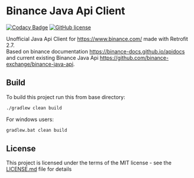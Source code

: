 # Binance Java Api Client

[![Codacy Badge](https://app.codacy.com/project/badge/Grade/44142f9dd06748ffa7a93b8432a306a8)](https://www.codacy.com/manual/faystmax/binance-api-client?utm_source=github.com&amp;utm_medium=referral&amp;utm_content=faystmax/binance-api-client&amp;utm_campaign=Badge_Grade)
[![GitHub license](https://img.shields.io/badge/License-MIT-blue.svg)](https://github.com/faystmax/binance-api-client/blob/master/LICENSE.md)

Unofficial Java Api Client for <https://www.binance.com/> made with Retrofit 2.7.<br>
Based on binance documentation <https://binance-docs.github.io/apidocs>
and current existing Binance Java Api <https://github.com/binance-exchange/binance-java-api>.

## Build
To build this project run this from base directory:
```cmd
./gradlew clean build
```
For windows users:
```cmd
gradlew.bat clean build
```

## License

This project is licensed under the terms of the MIT license - see the [LICENSE.md](LICENSE.md) file for details
